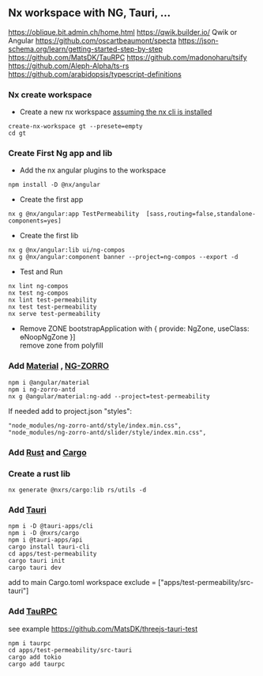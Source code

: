 ## Nx workspace with NG, Tauri, ...
https://oblique.bit.admin.ch/home.html
https://qwik.builder.io/    Qwik or Angular
https://github.com/oscartbeaumont/specta
https://json-schema.org/learn/getting-started-step-by-step
https://github.com/MatsDK/TauRPC
https://github.com/madonoharu/tsify
https://github.com/Aleph-Alpha/ts-rs
https://github.com/arabidopsis/typescript-definitions



### Nx create workspace
- Create a new nx workspace [assuming the nx cli is installed](https://nx.dev/angular-tutorial/2-project-graph)
```
create-nx-workspace gt --presete=empty
cd gt
```

### Create First Ng app and lib
- Add the nx angular plugins to the workspace
```
npm install -D @nx/angular
```
- Create the first app 
```
nx g @nx/angular:app TestPermeability  [sass,routing=false,standalone-components=yes]
```
- Create the first lib
```
nx g @nx/angular:lib ui/ng-compos
nx g @nx/angular:component banner --project=ng-compos --export -d
```
- Test and Run
```
nx lint ng-compos
nx test ng-compos
nx lint test-permeability
nx test test-permeability
nx serve test-permeability
```
- Remove ZONE
  bootstrapApplication with { provide: NgZone, useClass: ɵNoopNgZone }]   
  remove zone from polyfill 

### Add [Material](https://material.angular.io/) , [NG-ZORRO](https://ng.ant.design/docs/introduce/en)
```
npm i @angular/material
npm i ng-zorro-antd
nx g @angular/material:ng-add --project=test-permeability
```
If needed add to project.json "styles":  
```
"node_modules/ng-zorro-antd/style/index.min.css",
"node_modules/ng-zorro-antd/slider/style/index.min.css",
```

### Add [Rust](https://www.rust-lang.org/) and [Cargo](https://doc.rust-lang.org/cargo/)

### Create a rust lib
```
nx generate @nxrs/cargo:lib rs/utils -d 
```

### Add [Tauri](https://tauri.studio/en/)
```
npm i -D @tauri-apps/cli 
npm i -D @nxrs/cargo
npm i @tauri-apps/api
cargo install tauri-cli
cd apps/test-permeability
cargo tauri init
cargo tauri dev
```
add to main Cargo.toml workspace exclude = ["apps/test-permeability/src-tauri"]


### Add [TauRPC](https://github.com/MatsDK/TauRPC)
see example https://github.com/MatsDK/threejs-tauri-test
```
npm i taurpc
cd apps/test-permeability/src-tauri
cargo add tokio
cargo add taurpc
```


